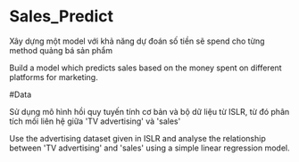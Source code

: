 # Sales_Predict

Xây dựng một model với khả năng dự đoán số tiền sẽ spend cho từng method quảng bá sản phẩm

Build a model which predicts sales based on the money spent on different platforms for marketing.

#Data

Sử dụng mô hình hồi quy tuyến tính cơ bản và bộ dữ liệu từ ISLR, từ đó phân tích mối liên hệ giữa 'TV advertising' và 'sales'

Use the advertising dataset given in ISLR and analyse the relationship between 'TV advertising' and 'sales' using a simple linear regression model.
